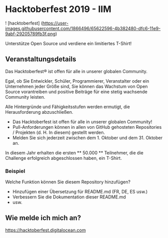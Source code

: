# Hacktoberfest 2019 - IIM

! [hacktoberfest] (https://user-images.githubusercontent.com/1866496/65622596-4b382480-dfc6-11e9-9abf-29205789fb3f.png)

Unterstütze Open Source und verdiene ein limitiertes T-Shirt!

## Veranstaltungsdetails
Das Hacktoberfest® ist offen für alle in unserer globalen Community.

Egal, ob Sie Entwickler, Schüler, Programmierer, Veranstalter oder ein Unternehmen jeder Größe sind, Sie können das Wachstum von Open Source vorantreiben und positive Beiträge für eine stetig wachsende Community leisten.

Alle Hintergründe und Fähigkeitsstufen werden ermutigt, die Herausforderung abzuschließen.

- Das Hacktoberfest ist offen für alle in unserer globalen Community!
- Pull-Anforderungen können in allen von GitHub gehosteten Repositories / Projekten (d. H. In diesem) gestellt werden.
- Melden Sie sich jederzeit zwischen dem 1. Oktober und dem 31. Oktober an.

In diesem Jahr erhalten die ersten ** 50.000 ** Teilnehmer, die die Challenge erfolgreich abgeschlossen haben, ein T-Shirt.

### Beispiel

Welche Funktion können Sie diesem Repository hinzufügen?

- Hinzufügen einer Übersetzung für README.md (FR, DE, ES usw.)
- Verbessern Sie die Dokumentation dieser README.md
- usw.

## Wie melde ich mich an?

https://hacktoberfest.digitalocean.com
